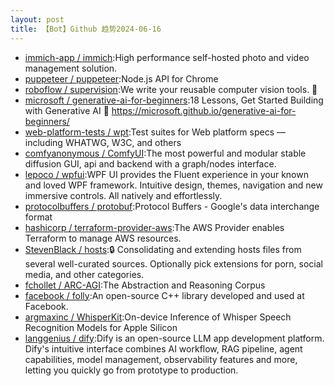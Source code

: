 ```yaml
---
layout: post
title: 【Bot】Github 趋势2024-06-16
---
```


* [immich-app / immich](https://github.com/immich-app/immich):High performance self-hosted photo and video management solution.
* [puppeteer / puppeteer](https://github.com/puppeteer/puppeteer):Node.js API for Chrome
* [roboflow / supervision](https://github.com/roboflow/supervision):We write your reusable computer vision tools. 💜
* [microsoft / generative-ai-for-beginners](https://github.com/microsoft/generative-ai-for-beginners):18 Lessons, Get Started Building with Generative AI 🔗 https://microsoft.github.io/generative-ai-for-beginners/
* [web-platform-tests / wpt](https://github.com/web-platform-tests/wpt):Test suites for Web platform specs — including WHATWG, W3C, and others
* [comfyanonymous / ComfyUI](https://github.com/comfyanonymous/ComfyUI):The most powerful and modular stable diffusion GUI, api and backend with a graph/nodes interface.
* [lepoco / wpfui](https://github.com/lepoco/wpfui):WPF UI provides the Fluent experience in your known and loved WPF framework. Intuitive design, themes, navigation and new immersive controls. All natively and effortlessly.
* [protocolbuffers / protobuf](https://github.com/protocolbuffers/protobuf):Protocol Buffers - Google's data interchange format
* [hashicorp / terraform-provider-aws](https://github.com/hashicorp/terraform-provider-aws):The AWS Provider enables Terraform to manage AWS resources.
* [StevenBlack / hosts](https://github.com/StevenBlack/hosts):🔒 Consolidating and extending hosts files from several well-curated sources. Optionally pick extensions for porn, social media, and other categories.
* [fchollet / ARC-AGI](https://github.com/fchollet/ARC-AGI):The Abstraction and Reasoning Corpus
* [facebook / folly](https://github.com/facebook/folly):An open-source C++ library developed and used at Facebook.
* [argmaxinc / WhisperKit](https://github.com/argmaxinc/WhisperKit):On-device Inference of Whisper Speech Recognition Models for Apple Silicon
* [langgenius / dify](https://github.com/langgenius/dify):Dify is an open-source LLM app development platform. Dify's intuitive interface combines AI workflow, RAG pipeline, agent capabilities, model management, observability features and more, letting you quickly go from prototype to production.
